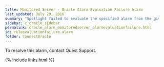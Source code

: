 ```yaml
---
title: ﻿Monitored Server - Oracle Alarm Evaluation Failure Alarm
last_updated: July 29, 2016
summary: "Spotlight failed to evaluate the specified alarm from the given collection."
sidebar: c_oracle_sidebar
permalink: oracle_alarm_monitoredserver_alarmevaluationfailure.html
id: ruleevaluationfailure.alarm
folder: ConnectOracle
---
```



To resolve this alarm, contact Quest Support.


{% include links.html %}
